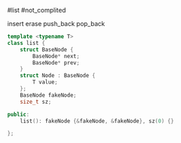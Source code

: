 #list #not_complited 

 insert
erase
push_back
pop_back

```C++
template <typename T>
class list {
	struct BaseNode {
		BaseNode* next;
		BaseNode* prev;
	}
	struct Node : BaseNode {
		T value;
	};
	BaseNode fakeNode;
	size_t sz;

public:
	list(): fakeNode {&fakeNode, &fakeNode}, sz(0) {}

};
```

